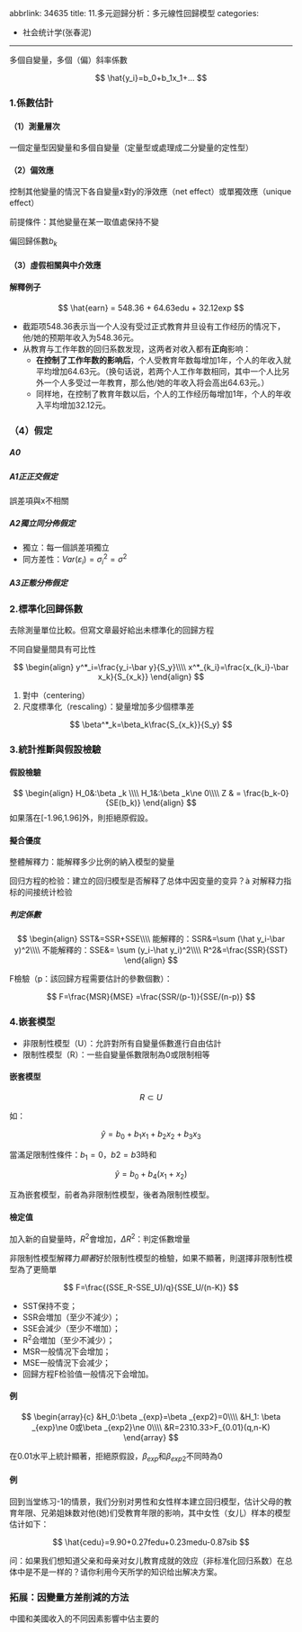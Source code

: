 abbrlink: 34635
title: 11.多元迴歸分析：多元線性回歸模型
categories:
  - 社会统计学(张春泥)
---
多個自變量，多個（偏）斜率係數

$$
\hat{y_i}=b_0+b_1x_1+…
$$

### 1.係數估計

#### （1）測量層次

一個定量型因變量和多個自變量（定量型或處理成二分變量的定性型）

#### （2）偏效應

控制其他變量的情況下各自變量x對y的淨效應（net effect）或單獨效應（unique effect）

前提條件：其他變量在某一取值處保持不變

偏回歸係數$b_k$

#### （3）虛假相關與中介效應

#### 解釋例子

$$
\hat{earn} = 548.36 + 64.63edu + 32.12exp
$$

- ﻿截距项548.36表示当一个人没有受过正式教育井旦设有工作经历的情况下，他/她的预期年收入为548.36元。
- ﻿从教育与工作年数的回归系数发现，这两者对收入都有**正向**影响：
	- **在控制了工作年数的影响后**，个人受教育年数每增加1年，个人的年收入就平均增加64.63元。（换句话说，若两个人工作年数相同，其中一个人比另外一个人多受过一年教育，那么他/她的年收入将会高出64.63元。）
	- 同样地，在控制了教育年数以后，个人的工作经历每增加1年，个人的年收入平均增加32.12元。

### （4）假定

##### A0

##### A1正正交假定

誤差項與x不相關

##### A2獨立同分佈假定

- 獨立：每一個誤差項獨立
- 同方差性：$Var(\varepsilon _i)=\sigma^2_i=\sigma^2$

##### A3正態分佈假定

### 2.標準化回歸係數

去除測量單位比較。但寫文章最好給出未標準化的回歸方程

不同自變量間具有可比性

$$
\begin{align}
y^*_i=\frac{y_i-\bar y}{S_y}\\\\
x^*_{k_i}=\frac{x_{k_i}-\bar x_k}{S_{x_k}}
\end{align}
$$

1. 對中（centering）
2. 尺度標準化（rescaling）：變量增加多少個標準差

$$
\beta^*_k=\beta_k\frac{S_{x_k}}{S_y}
$$

### 3.統計推斷與假設檢驗

#### 假設檢驗

$$
\begin{align}
H_0&:\beta _k \\\\
H_1&:\beta _k\ne 0\\\\
Z & = \frac{b_k-0}{SE(b_k)}
\end{align}
$$
如果落在[-1.96,1.96]外，則拒絕原假設。

#### 擬合優度

整體解釋力：能解釋多少比例的納入模型的變量

回归方程的检验：建立的回归模型是否解释了总体中因变量的变异？à 对解释力指标的间接统计检验

##### 判定係數

$$
\begin{align}
SST&=SSR+SSE\\\\
能解釋的：SSR&=\sum (\hat y_i-\bar y)^2\\\\
不能解釋的：SSE&= \sum (y_i-\hat y_i)^2\\\\
R^2&=\frac{SSR}{SST} 
\end{align}
$$

F檢驗（p：該回歸方程需要估計的參數個數）：

$$
F=\frac{MSR}{MSE} =\frac{SSR/(p-1)}{SSE/(n-p)} 
$$

### 4.嵌套模型

- 非限制性模型（U）：允許對所有自變量係數進行自由估計
- 限制性模型（R）：一些自變量係數限制為0或限制相等

#### 嵌套模型

$$
R\subset U
$$

如：

$$
\hat y=b_0+b_1x_1+b_2x_2+b_3x_3
$$

當滿足限制性條件：$b_1=0$，$b2=b3$時和

$$
\hat y=b_0+b_4(x_1+x_2)
$$

互為嵌套模型，前者為非限制性模型，後者為限制性模型。

#### 檢定值

加入新的自變量時，$R^2$會增加，$\Delta R^2$：判定係數增量

非限制性模型解釋力*顯著*好於限制性模型的檢驗，如果不顯著，則選擇非限制性模型為了更簡單

$$
F=\frac{(SSE_R-SSE_U)/q}{SSE_U/(n-K)}
$$

- SST保持不变；
- SSR会増加（至少不減少）；
- SSE会減少（至少不増加）；
- R<sup>2</sup>会増加（至少不減少）；
- MSR一般情况下会增加；
- MSE一般情況下会减少；
- 回歸方程F检验值一般情况下会增加。

#### 例

$$
\begin{array}{c}
&H_0:\beta _{exp}=\beta _{exp2}=0\\\\
&H_1: \beta _{exp}\ne 0或\beta _{exp2}\ne 0\\\\
&R=2310.33>F_{0.01}(q,n-K)
\end{array}
$$

在0.01水平上統計顯著，拒絕原假設，$\beta _{exp}$和$\beta _{exp2}$不同時為0

#### 例

回到当堂练习-1的情景，我们分别对男性和女性样本建立回归模型，估计父母的教育年限、兄弟姐妹数对他(她)们受教育年限的影响，其中女性（女儿）样本的模型估计如下：

$$
\hat{cedu}=9.90+0.27fedu+0.23medu-0.87sib
$$

问：如果我们想知道父亲和母亲对女儿教育成就的效应（非标准化回归系数）在总体中是不是一样的？请你利用今天所学的知识给出解决方案。


### 拓展：因變量方差削減的方法

中國和美國收入的不同因素影響中佔主要的


